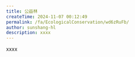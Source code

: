 ```yaml
---
title: 公益林
createTime: 2024-11-07 00:12:49
permalink: /fa/EcologicalConservation/wd6zRuFb/
author: sunshang-hl
description: xxxx
---
```


xxxx